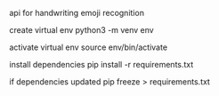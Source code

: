 api for handwriting emoji recognition

create virtual env
python3 -m venv env

activate virtual env
source env/bin/activate

install dependencies
pip install -r requirements.txt

if dependencies updated
pip freeze > requirements.txt